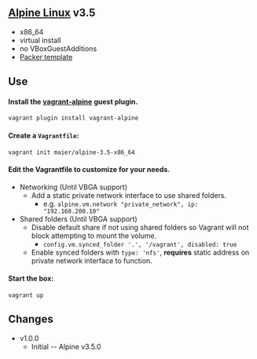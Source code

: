 ## [Alpine Linux](http://alpinelinux.org) v3.5

* x86_64
* virtual install
* no VBoxGuestAdditions
* [Packer template](https://github.com/maier/packer-templates/)

## Use

#### Install the [vagrant-alpine](https://github.com/maier/vagrant-alpine) guest plugin.

```
vagrant plugin install vagrant-alpine
```

#### Create a `Vagrantfile`:

```
vagrant init maier/alpine-3.5-x86_64
```

#### Edit the Vagrantfile to customize for your needs.

* Networking (Until VBGA support)
   * Add a static private network interface to use shared folders.
      * e.g. `alpine.vm.network "private_network", ip: "192.168.200.10"`
* Shared folders (Until VBGA support)
   * Disable default share if not using shared folders so Vagrant will not block attempting to mount the volume.
      * `config.vm.synced_folder '.', '/vagrant', disabled: true`
   * Enable synced folders with `type: 'nfs'`, **requires** static address on private network interface to function.

#### Start the box:

```
vagrant up
```

## Changes

* v1.0.0
   * Initial -- Alpine v3.5.0

